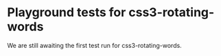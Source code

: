 # Playground tests for css3-rotating-words
We are still awaiting the first test run for css3-rotating-words.
